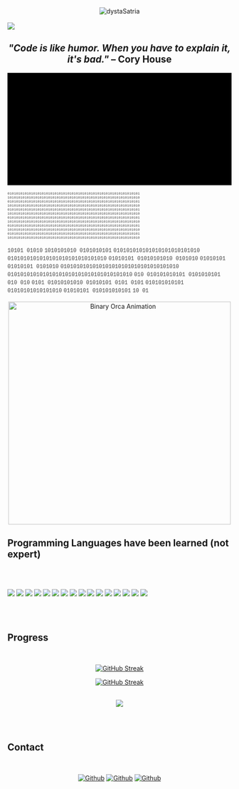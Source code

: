 <div align=center><img src="https://komarev.com/ghpvc/?username=dystaSatria&style=flat-square&color=000000" alt="dystaSatria" ></div>
<br>
<img src ="https://readme-typing-svg.herokuapp.com/?font=Courier&background=000000&color=%2300FF00&size=80&center=true&vCenter=true&width=1700&height=400&lines=Welcome+!++I'm+Reza+Dysta+Satria;A+Software+Engineer;"
</img>

<div align="center">
<h2><em>"Code is like humor. When you have to explain it, it's bad."</em> – Cory House</h2>
</div>


<svg width="600" height="300" xmlns="http://www.w3.org/2000/svg">
  <style>
    @keyframes swim {
      0% { transform: translateX(-100px); opacity: 0.8; }
      50% { transform: translateX(100px); opacity: 1; }
      100% { transform: translateX(-100px); opacity: 0.8; }
    }
    @keyframes blink {
      0%, 100% { opacity: 0.8; }
      50% { opacity: 1; }
    }
    .orca {
      animation: swim 10s ease-in-out infinite;
    }
    .binary {
      font-family: 'Courier New', monospace;
      font-size: 12px;
      fill: #00FF00;
    }
    .binary-bg {
      font-family: 'Courier New', monospace;
      font-size: 8px;
      fill: #00FF00;
      opacity: 0.2;
      animation: blink 2s infinite;
    }
  </style>
  <rect width="100%" height="100%" fill="#000000"/>
  
  <!-- Background binary rain effect -->
  <text x="10" y="20" class="binary-bg">01010101010101010101010101010101010101010101010101010101010101</text>
  <text x="10" y="40" class="binary-bg">10101010101010101010101010101010101010101010101010101010101010</text>
  <text x="10" y="60" class="binary-bg">01010101010101010101010101010101010101010101010101010101010101</text>
  <text x="10" y="80" class="binary-bg">10101010101010101010101010101010101010101010101010101010101010</text>
  <text x="10" y="100" class="binary-bg">01010101010101010101010101010101010101010101010101010101010101</text>
  <text x="10" y="120" class="binary-bg">10101010101010101010101010101010101010101010101010101010101010</text>
  <text x="10" y="140" class="binary-bg">01010101010101010101010101010101010101010101010101010101010101</text>
  <text x="10" y="160" class="binary-bg">10101010101010101010101010101010101010101010101010101010101010</text>
  <text x="10" y="180" class="binary-bg">01010101010101010101010101010101010101010101010101010101010101</text>
  <text x="10" y="200" class="binary-bg">10101010101010101010101010101010101010101010101010101010101010</text>
  <text x="10" y="220" class="binary-bg">01010101010101010101010101010101010101010101010101010101010101</text>
  <text x="10" y="240" class="binary-bg">10101010101010101010101010101010101010101010101010101010101010</text>
  
  <!-- Orca shape made of 1s and 0s -->
  <g class="orca">
    <text x="100" y="50" class="binary">10101        01010</text>
    <text x="90" y="65" class="binary">1010101010    0101010101</text>
    <text x="80" y="80" class="binary">010101010101010101010101010</text>
    <text x="70" y="95" class="binary">0101010101010101010101010101010</text>
    <text x="60" y="110" class="binary">01010101    01010101010    0101010</text>
    <text x="60" y="125" class="binary">01010101      01010101       0101010</text>
    <text x="55" y="140" class="binary">0101010101010101010101010101010101010</text>
    <text x="50" y="155" class="binary">010101010101010101010101010101010101010</text>
    <text x="50" y="170" class="binary">010  010101010101  0101010101  010  010</text>
    <text x="45" y="185" class="binary">0101  01010101010    01010101  0101  0101</text>
    <text x="45" y="200" class="binary">010101010101            01010101010101010</text>
    <text x="50" y="215" class="binary">01010101                  010101010101</text>
    <text x="70" y="230" class="binary">10                          01</text>
  </g>
</svg>
<br><br>
<div align="center">
  <img src="https://raw.githubusercontent.com/rezadysta/rezadysta/main/binary-orca.gif" alt="Binary Orca Animation" width="500">
</div>
<!-- Note: You'll need to create and upload the binary-orca.gif file to your repository -->
<!--Instructions for creating the GIF are at the bottom of this README -->
<!-- <img src ="https://readme-typing-svg.herokuapp.com/?font=Playfair+Display&color=%23000000&size=110&center=true&vCenter=true&width=1700&height=400&lines=Welcome+!++I'm+Reza+Dysta+Satria;A+Software+Engineer;">-->

## Programming Languages have been learned (not expert)
<br><br>

<p>
  <img src="https://img.shields.io/badge/Python-000000?style=for-the-badge&logo=python&logoColor=white" />
  <img src="https://img.shields.io/badge/HTML5-000000?style=for-the-badge&logo=html5&logoColor=white" />
  <img src="https://img.shields.io/badge/CSS3-000000?style=for-the-badge&logo=css3&logoColor=white" />
  <img src="https://img.shields.io/badge/JavaScript-000000?style=for-the-badge&logo=javascript&logoColor=white" />
  <img src="https://img.shields.io/badge/TypeScript-000000?style=for-the-badge&logo=typescript&logoColor=white" />
  <img src="https://img.shields.io/badge/C-000000?style=for-the-badge&logo=c&logoColor=white" />
  <img src="https://img.shields.io/badge/C%2B%2B-000000?style=for-the-badge&logo=c%2B%2B&logoColor=white" />
  <img src="https://img.shields.io/badge/C%23-000000?style=for-the-badge&logo=c-sharp&logoColor=white" />
  <img src="https://img.shields.io/badge/Java-000000?style=for-the-badge&logo=java&logoColor=white" />
  <img src="https://img.shields.io/badge/PHP-000000?style=for-the-badge&logo=php&logoColor=white" />
  <img src="https://img.shields.io/badge/Swift-000000?style=for-the-badge&logo=swift&logoColor=white" />
  <img src="https://img.shields.io/badge/Go-000000?style=for-the-badge&logo=go&logoColor=white" />
  <img src="https://img.shields.io/badge/Ruby-000000?style=for-the-badge&logo=ruby&logoColor=white" />
  <img src="https://img.shields.io/badge/json-000000?style=for-the-badge&logo=json&logoColor=white" />
  <img src="https://img.shields.io/badge/Haskell-000000?style=for-the-badge&logo=json&logoColor=white" />
  <img src="https://img.shields.io/badge/flutter-000000?style=for-the-badge&logo=json&logoColor=white" />
</p>
<br><br>

## Progress
<br>


<div align="center">

[![GitHub Streak](https://streak-stats.demolab.com?user=dystaSatria&theme=highcontrast&mode=weekly)](https://git.io/streak-stats)

</div>

<div align="center">


  [![GitHub Streak](https://streak-stats.demolab.com?user=dystaSatria&theme=highcontrast)](https://git.io/streak-stats)



</div>
<br>


<div align="center">

<img align="center" src="https://github-readme-stats.vercel.app/api/top-langs/?username=dystaSatria&layout=compact&theme=cobalt&hide_border=true" />

</div>



  




<br><br>

## Contact 
<br>

<div align=center>
  
[<img  alt="Github" src="https://img.shields.io/badge/GitHub-000000.svg?&style=for-the-badge&logo=Github&logoColor=white"/>](https://github.com/dystaSatria) 
[<img  alt="Github" src="https://img.shields.io/badge/Instagram-000000.svg?&style=for-the-badge&logo=Instagram&logoColor=white"/>](https://www.instagram.com/dyzzta/)
[<img  alt="Github" src="https://img.shields.io/badge/LinkedIn-000000.svg?&style=for-the-badge&logo=linkedIn&logoColor=white"/>](https://www.linkedin.com/in/reza-dysta-satria-9b0a431b2/)


</div>

